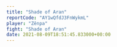 ```yaml
---
title: "Shade of Aran"
reportCode: "AY1wQfdJ3FnWykmL"
player: "Zênpa"
fight: "Shade of Aran"
date: 2021-08-09T18:51:45.833000+00:00
---
```

